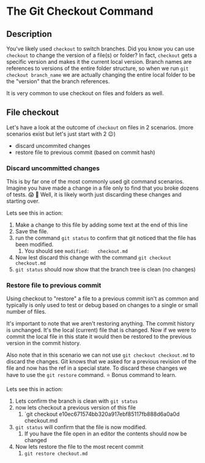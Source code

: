 # The Git Checkout Command

## Description

You've likely used `checkout` to switch branches. Did you know you can use `checkout` to change the version of a file(s) or folder? In fact, `checkout` gets a specific version and makes it the current local version. Branch names are references to versions of the entire folder structure, so when we run `git checkout branch_name` we are actually changing the entire local folder to be the "version" that the branch references.

It is very common to use checkout on files and folders as well.

## File checkout

Let's have a look at the outcome of `checkout` on files in 2 scenarios. (more scenarios exist but let's just start with 2 😉)

- discard uncommited changes
- restore file to previous commit (based on commit hash)

### Discard uncommitted changes

This is by far one of the most commonly used git command scenarios. Imagine you
have made a change in a file only to find that you broke dozens of tests. 😱 🤦
Well, it is likely worth just discarding these changes and starting over.

Lets see this in action:

1. Make a change to this file by adding some text at the end of this line
2. Save the file.
3. run the command `git status` to confirm that git noticed that the file has been modified.
   1. You should see `modified:   checkout.md`
4. Now lest discard this change with the command `git checkout checkout.md`
5. `git status` should now show that the branch tree is clean (no changes)

### Restore file to previous commit

Using checkout to "restore" a file to a previous commit isn't as common and
typically is only used to test or debug based on changes to a single or small
number of files.

It's important to note that we aren't restoring anything. The commit history
is unchanged. It's the local (current) file that is changed. Now if we were to
commit the local file in this state it would then be restored to the previous
version in the commit history.

Also note that in this scenario we can not use `git checkout checkout.md` to
discard the changes. Git knows that we asked for a previous revision of the
file and now has the ref in a special state. To discard these changes we have
to use the `git restore` command. ⭐️ Bonus command to learn.

Lets see this in action:

1. Lets confirm the branch is clean with `git status`
2. now lets checkout a previous version of this file
   1. `git checkout e10ec671574bb320a917ebf85117fb888d6a0a0d checkout.md
3. `git status` will confirm that the file is now modified.
   1. If you have the file open in an editor the contents should now be changed
4. Now lets restore the file to the most recent commit
   1. `git restore checkout.md`
